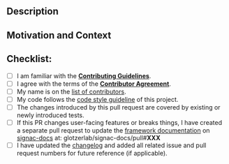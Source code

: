 <!-- Provide a general summary of your changes in the Title above -->


## Description
<!-- Describe your changes in detail. -->
<!-- Please indicate if this change breaks or may break existing functionality, so we can mark it as 'breaking'. -->


## Motivation and Context
<!-- Why is this change required? What problem does it solve? -->
<!-- If it fixes an open issue, please link to the issue here. -->


## Checklist:
<!-- Please select all items that apply either now or after creating the pull request. -->
<!-- If you are unsure about any of these items, do not hesitate to ask! -->
- [ ] I am familiar with the [**Contributing Guidelines**](https://github.com/glotzerlab/signac/blob/master/CONTRIBUTING.md).
- [ ] I agree with the terms of the [**Contributor Agreement**](https://github.com/glotzerlab/signac/blob/master/ContributorAgreement.md).
- [ ] My name is on the [list of contributors](https://github.com/glotzerlab/signac/blob/master/contributors.yaml).
- [ ] My code follows the [code style guideline](https://github.com/glotzerlab/signac/blob/master/CONTRIBUTING.md#code-style) of this project.
- [ ] The changes introduced by this pull request are covered by existing or newly introduced tests.
- [ ] If this PR changes user-facing features or breaks things, I have created a separate pull request to update the [framework documentation](https://docs.signac.io/) on [signac-docs](https://github.com/glotzerlab/signac-docs) at: glotzerlab/signac-docs/pull#**XXX**
- [ ] I have updated the [changelog](https://github.com/glotzerlab/signac/blob/master/changelog.txt) and added all related issue and pull request numbers for future reference (if applicable).

